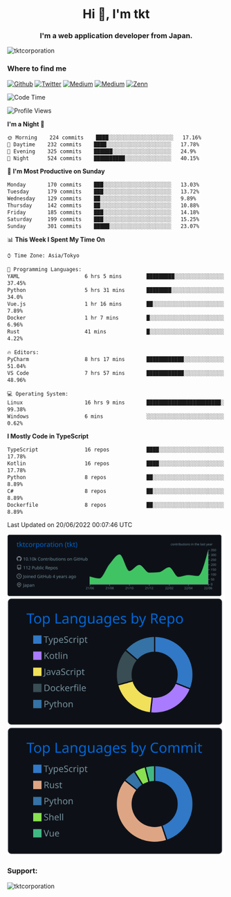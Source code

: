 <h1 align="center">Hi 👋, I'm tkt</h1>
<h3 align="center">I'm a web application developer from Japan.</h3>

<p align="left"> <img src="https://komarev.com/ghpvc/?username=tktcorporation&label=Profile%20views&color=0e75b6&style=flat" alt="tktcorporation" /> </p>

<h3>Where to find me</h3>
<p>
<a href="https://github.com/tktcorporation" target="_blank"><img alt="Github" src="https://img.shields.io/badge/GitHub-%2312100E.svg?&style=for-the-badge&logo=Github&logoColor=white" /></a>
<a href="https://twitter.com/tktcorporation" target="_blank"><img alt="Twitter" src="https://img.shields.io/badge/twitter-%231DA1F2.svg?&style=for-the-badge&logo=twitter&logoColor=white" /></a>
<a href="https://www.linkedin.com/in/tktcorporation" target="_blank"><img alt="Medium" src="https://img.shields.io/badge/linkdin-0a66c2.svg?&style=for-the-badge&logo=linkedin&logoColor=white" /></a>
<a href="https://qiita.com/tktcorporation" target="_blank"><img alt="Medium" src="https://img.shields.io/badge/qiita-55C500.svg?&style=for-the-badge&logo=qiita&logoColor=white" /></a>
<a href="https://zenn.dev/tktcorporation" target="_blank"><img alt="Zenn" src="https://img.shields.io/badge/Zenn-3EA8FF.svg?&style=for-the-badge&logo=Zenn&logoColor=white" /></a>
</p>
  
<!--START_SECTION:waka-->
![Code Time](http://img.shields.io/badge/Code%20Time-0%20secs-blue)

![Profile Views](http://img.shields.io/badge/Profile%20Views-4-blue)

**I'm a Night 🦉** 

```text
🌞 Morning    224 commits    ████░░░░░░░░░░░░░░░░░░░░░   17.16% 
🌆 Daytime    232 commits    ████░░░░░░░░░░░░░░░░░░░░░   17.78% 
🌃 Evening    325 commits    ██████░░░░░░░░░░░░░░░░░░░   24.9% 
🌙 Night      524 commits    ██████████░░░░░░░░░░░░░░░   40.15%

```
📅 **I'm Most Productive on Sunday** 

```text
Monday       170 commits    ███░░░░░░░░░░░░░░░░░░░░░░   13.03% 
Tuesday      179 commits    ███░░░░░░░░░░░░░░░░░░░░░░   13.72% 
Wednesday    129 commits    ██░░░░░░░░░░░░░░░░░░░░░░░   9.89% 
Thursday     142 commits    ██░░░░░░░░░░░░░░░░░░░░░░░   10.88% 
Friday       185 commits    ███░░░░░░░░░░░░░░░░░░░░░░   14.18% 
Saturday     199 commits    ███░░░░░░░░░░░░░░░░░░░░░░   15.25% 
Sunday       301 commits    █████░░░░░░░░░░░░░░░░░░░░   23.07%

```


📊 **This Week I Spent My Time On** 

```text
⌚︎ Time Zone: Asia/Tokyo

💬 Programming Languages: 
YAML                     6 hrs 5 mins        █████████░░░░░░░░░░░░░░░░   37.45% 
Python                   5 hrs 31 mins       ████████░░░░░░░░░░░░░░░░░   34.0% 
Vue.js                   1 hr 16 mins        ██░░░░░░░░░░░░░░░░░░░░░░░   7.89% 
Docker                   1 hr 7 mins         █░░░░░░░░░░░░░░░░░░░░░░░░   6.96% 
Rust                     41 mins             █░░░░░░░░░░░░░░░░░░░░░░░░   4.22%

🔥 Editors: 
PyCharm                  8 hrs 17 mins       ████████████░░░░░░░░░░░░░   51.04% 
VS Code                  7 hrs 57 mins       ████████████░░░░░░░░░░░░░   48.96%

💻 Operating System: 
Linux                    16 hrs 9 mins       ████████████████████████░   99.38% 
Windows                  6 mins              ░░░░░░░░░░░░░░░░░░░░░░░░░   0.62%

```

**I Mostly Code in TypeScript** 

```text
TypeScript               16 repos            ████░░░░░░░░░░░░░░░░░░░░░   17.78% 
Kotlin                   16 repos            ████░░░░░░░░░░░░░░░░░░░░░   17.78% 
Python                   8 repos             ██░░░░░░░░░░░░░░░░░░░░░░░   8.89% 
C#                       8 repos             ██░░░░░░░░░░░░░░░░░░░░░░░   8.89% 
Dockerfile               8 repos             ██░░░░░░░░░░░░░░░░░░░░░░░   8.89%

```



 Last Updated on 20/06/2022 00:07:46 UTC
<!--END_SECTION:waka-->

[![](https://raw.githubusercontent.com/tktcorporation/tktcorporation/master/profile-summary-card-output/github_dark/0-profile-details.svg)](https://github.com/vn7n24fzkq/github-profile-summary-cards)
[![](https://raw.githubusercontent.com/tktcorporation/tktcorporation/master/profile-summary-card-output/github_dark/1-repos-per-language.svg)](https://github.com/vn7n24fzkq/github-profile-summary-cards) [![](https://raw.githubusercontent.com/tktcorporation/tktcorporation/master/profile-summary-card-output/github_dark/2-most-commit-language.svg)](https://github.com/vn7n24fzkq/github-profile-summary-cards)

<h3 align="left">Support:</h3>
<p><a href="https://www.buymeacoffee.com/tktcorporation"> <img align="left" src="https://cdn.buymeacoffee.com/buttons/v2/default-yellow.png" height="50" width="210" alt="tktcorporation" /></a></p><br><br>
